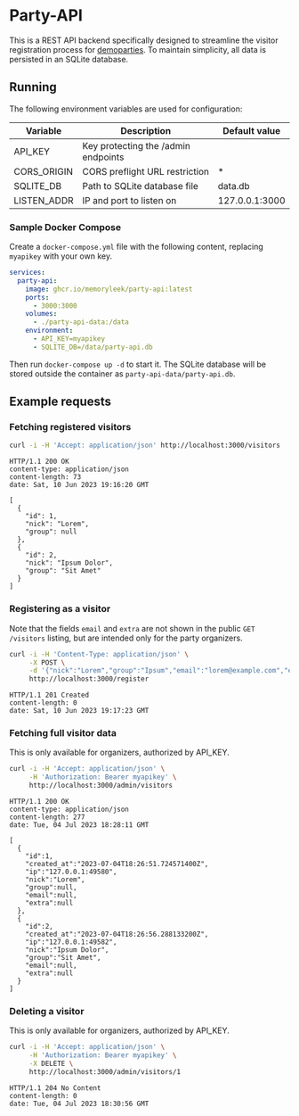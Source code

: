 # Party-API

This is a REST API backend specifically designed to streamline the visitor registration process for
[demoparties](https://en.wikipedia.org/wiki/Demoscene#Parties). To maintain simplicity, all data is persisted in an
SQLite database.

## Running

The following environment variables are used for configuration:

| Variable    | Description                         | Default value  |
|-------------|-------------------------------------|----------------|
| API_KEY     | Key protecting the /admin endpoints |                |
| CORS_ORIGIN | CORS preflight URL restriction      | *              |
| SQLITE_DB   | Path to SQLite database file        | data.db        |
| LISTEN_ADDR | IP and port to listen on            | 127.0.0.1:3000 |

### Sample Docker Compose

Create a `docker-compose.yml` file with the following content, replacing `myapikey` with your own key.

```yml
services:
  party-api:
    image: ghcr.io/memoryleek/party-api:latest
    ports:
      - 3000:3000
    volumes:
      - ./party-api-data:/data
    environment:
      - API_KEY=myapikey
      - SQLITE_DB=/data/party-api.db
```

Then run `docker-compose up -d` to start it. The SQLite database will be stored outside the container as
`party-api-data/party-api.db`.

## Example requests

### Fetching registered visitors

```sh
curl -i -H 'Accept: application/json' http://localhost:3000/visitors
```

```
HTTP/1.1 200 OK
content-type: application/json
content-length: 73
date: Sat, 10 Jun 2023 19:16:20 GMT

[
  {
    "id": 1,
    "nick": "Lorem",
    "group": null
  },
  {
    "id": 2,
    "nick": "Ipsum Dolor",
    "group": "Sit Amet"
  }
]
```

### Registering as a visitor

Note that the fields `email` and `extra` are not shown in the public `GET /visitors` listing, but are intended only
for the party organizers.

```sh
curl -i -H 'Content-Type: application/json' \
     -X POST \
     -d '{"nick":"Lorem","group":"Ipsum","email":"lorem@example.com","extra":"Allergic to metaballs"}' \
     http://localhost:3000/register
```

```
HTTP/1.1 201 Created
content-length: 0
date: Sat, 10 Jun 2023 19:17:23 GMT
```

### Fetching full visitor data

This is only available for organizers, authorized by API_KEY.

```sh
curl -i -H 'Accept: application/json' \
     -H 'Authorization: Bearer myapikey' \
     http://localhost:3000/admin/visitors
```

```
HTTP/1.1 200 OK
content-type: application/json
content-length: 277
date: Tue, 04 Jul 2023 18:28:11 GMT

[
  {
    "id":1,
    "created_at":"2023-07-04T18:26:51.724571400Z",
    "ip":"127.0.0.1:49580",
    "nick":"Lorem",
    "group":null,
    "email":null,
    "extra":null
  },
  {
    "id":2,
    "created_at":"2023-07-04T18:26:56.288133200Z",
    "ip":"127.0.0.1:49582",
    "nick":"Ipsum Dolor",
    "group":"Sit Amet",
    "email":null,
    "extra":null
  }
]
```

### Deleting a visitor

This is only available for organizers, authorized by API_KEY.

```sh
curl -i -H 'Accept: application/json' \
     -H 'Authorization: Bearer myapikey' \
     -X DELETE \
     http://localhost:3000/admin/visitors/1
```

```
HTTP/1.1 204 No Content
content-length: 0
date: Tue, 04 Jul 2023 18:30:56 GMT
```
